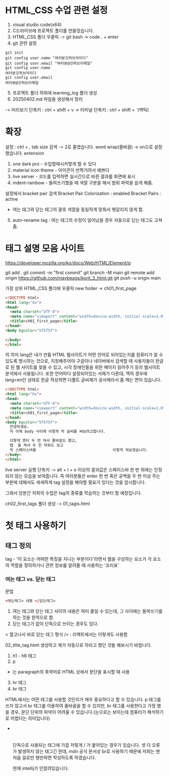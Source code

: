 # HTML_CSS 수업 관련 설정
1. visual studio code(x64)
2. C드라이브에 프로젝트 폴더를 만들었습니다.
3. HTML_CSS 폴더 우클릭 -> git bash -> code . + enter
4. git 관련 설정
```
git init
git config user.name "여러분깃허브아이디"
git config user.email "여러분@깃허브이메일"
git config user.name
여러분깃허브아이디
git config user.email
여러분@깃허브이메일
```
5. 프로젝트 폴더 하위에 learning_log 폴더 생성
6. 20250402.md 파일을 생성해서 정리

-> 미리보기 단축키 : ctrl + shift + v
-> 터미널 단축키 : ctrl + shift + `(백틱)

# 확장

설정 : ctrl + , 
tab size 검색 -> 2로 줄였습니다.
word wrap(줄바꿈) -> on으로 설정했습니다.
extension
1. one dark pro - 수업할때시커멓게 할 수 있다
2. material icon theme - 아이콘이 반짝거려서 예쁘다
3. live server - 코드를 입력하면 실시간으로 바뀐 결과를 화면에 표시
4. indent-rainbow - 들여쓰기했을 때 색깔 구분을 해서 범위 파악을 쉽게 해줌.

설정에서 bracket pair 검색 
Bracket Pair Colorization : enabled
Bracket Pairs : active
- 여는 태그와 닫는 태그의 괄호 색깔을 동일하게 맞춰서 헷갈리지 않게 함.
5. auto-rename tag : 여는 태그의 수정이 일어났을 경우 자동으로 닫는 태그도 고쳐줌.

# 태그 설명 모음 사이트
https://developer.mozilla.org/ko/docs/Web/HTML/Element/p

git add .
git commit -m "first commit"
git branch -M main
git remote add origin https://github.com/maybeags/korit_3_html.git
git push -u origin main


가장 상위 HTML_CSS 폴더에 우클릭 new folder -> ch01_first_page

```html
<!DOCTYPE html>
<html lang="ko">
<head>
  <meta charset="UTF-8">
  <meta name="viewport" content="width=device-width, initial-scale=1.0">
  <title>ch01_first_page</title>
</head>
<body bgcolor="5f5f5f">
  
</body>
</html>
```
<html lang="ko"> 의 의미
lang은 내가 만들 HTML 웹사이트가 어떤 언어로 되어있는지를 컴퓨터가 알 수 있도록 명시하는 것으로, 지정해주어야 구글이나 네이버에서 검색할 때 사용자들이 한글로 된 웹 사이트를 찾을 수 있고, 시각 장애인들을 위한 페이지 읽어주기 등의 웹사이트 분석에서 사용됩니다. 또한 언어마다 설정되어있는 서체가 다른데, 맥의 경우에 lang=en인 상태로 한글 작성하면 디폴트 글씨체가 궁서체라서 좀 깨는 면이 있습니다.

```html
<!DOCTYPE html>
<html lang="ko">
<head>
  <meta charset="UTF-8">
  <meta name="viewport" content="width=device-width, initial-scale=1.0">
  <title>ch01_first_page</title>
</head>
<body bgcolor="5f5f5f">
  안녕하세요.
  자 이제 body 사이에 이렇게 막 글씨를 써보려고합니다.

  이렇게 엔터 두 번 쳐서 줄바꿈도 했고,
  탭  을 쳐서 두 칸 띄워도 보고
  막 스페이스바를                                  이렇게 쳐보겠습니다.
</body>
</html>
```
live server 실행 단축키 -> alt + l + o
이상의 결과값은 스페이스바 한 번 외에는 인정되지 않는 모습을 보여줍니다.
즉 여러분들은 enter 한 번 혹은 공백을 두 번 이상 주는 부분에 대해서도 세세하게 tag 설정을 해야할 필요가 있다는 것을 암시합니다.

그래서 당분간 저희의 수업은 tag의 종류를 학습하는 것부터 할 예정입니다.

ch02_first_tags 폴더 생성 -> 01_tagis.html

# 첫 태그 사용하기
## 태그 정의
tag - '이 요소는 어떠한 특징을 지니는 부분이다'라면서 웹을 구성하는 요소가 각 요소의 역할을 정의하거나 관련 정보를 알려줄 때 사용하는 '꼬리표'

### 여는 태그 vs. 닫는 태그
문법
```html
<여는태그> 내용 </닫는태그>
```
1. 여는 태그와 닫는 태그 사이의 내용은 여러 줄일 수 있는데,
그 사이에는 들여쓰기를 하는 것을 원칙으로 함.
2. 닫는 태그가 없이 단독으로 쓰이는 경우도 있다.

< 열고나서 바로 닫는 태그 형식 /> : 리액트에서는 이렇게도 사용함

02_title_tag.html 생성하고
제가 자동으로 하라고 했던 것들 해보시기 바랍니다.

1. h1 - h6 태그 
2. p
  - <p>는 paragraph의 축약어로 HTML 상에서 문단을 표시할 때 사용
3. hr 태그
4. br 태그

HTML에서는 어떤 태그를 사용할 것인지가 매우 중요하다고 할 수 있습니다. p 태그를 쓰지 않고서 br 태그를 이용하여 줄바꿈을 할 수 있지만, br 태그를 사용한다고 가정 했을 경우, 문단 단위의 파악이 어려울 수 있습니다.(눈으로는 보이는데 컴퓨터가 해석하기로 어렵다는 의미입니다)

* <br> <br/> <br />
  단독으로 사용되는 태그에 가끔 저렇게 / 가 붙어있는 경우가 있습니다. 셋 다 오류가 발생하지 않는 태그긴 한데, mdn 공식 문서상 br로 사용하기 때문에 저희는 맨 처음 걸로만 웬만하면 작성하도록 하겠습니다.

  현재 intellij가 안깔려있습니다.
  